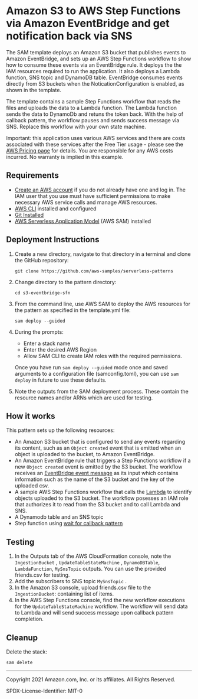 # Amazon S3 to AWS Step Functions via Amazon EventBridge and get notification back via SNS

The SAM template deploys an Amazon S3 bucket that publishes events to Amazon EventBridge, and sets up an AWS Step Functions workflow to show how to consume these events via an EventBridge rule. It deploys the the IAM resources required to run the application. It also deploys a Lambda function, SNS topic and DynamoDB table. EventBridge consumes events directly from S3 buckets when the NoticationConfiguration is enabled, as shown in the template. 

The template contains a sample Step Functions workflow that reads the files and uploads the data to a Lambda function. The Lambda function sends the data to DynamoDb and retuns the token back. With the help of callback pattern, the workflow pauses and sends success message via SNS. Replace this workflow with your own state machine.



Important: this application uses various AWS services and there are costs associated with these services after the Free Tier usage - please see the [AWS Pricing page](https://aws.amazon.com/pricing/) for details. You are responsible for any AWS costs incurred. No warranty is implied in this example.

## Requirements

- [Create an AWS account](https://portal.aws.amazon.com/gp/aws/developer/registration/index.html) if you do not already have one and log in. The IAM user that you use must have sufficient permissions to make necessary AWS service calls and manage AWS resources.
- [AWS CLI](https://docs.aws.amazon.com/cli/latest/userguide/install-cliv2.html) installed and configured
- [Git Installed](https://git-scm.com/book/en/v2/Getting-Started-Installing-Git)
- [AWS Serverless Application Model](https://docs.aws.amazon.com/serverless-application-model/latest/developerguide/serverless-sam-cli-install.html) (AWS SAM) installed

## Deployment Instructions

1. Create a new directory, navigate to that directory in a terminal and clone the GitHub repository:
   ```
   git clone https://github.com/aws-samples/serverless-patterns
   ```
1. Change directory to the pattern directory:
   ```
   cd s3-eventbridge-sfn
   ```
1. From the command line, use AWS SAM to deploy the AWS resources for the pattern as specified in the template.yml file:
   ```
   sam deploy --guided
   ```
1. During the prompts:

   - Enter a stack name
   - Enter the desired AWS Region
   - Allow SAM CLI to create IAM roles with the required permissions.

   Once you have run `sam deploy --guided` mode once and saved arguments to a configuration file (samconfig.toml), you can use `sam deploy` in future to use these defaults.

1. Note the outputs from the SAM deployment process. These contain the resource names and/or ARNs which are used for testing.

## How it works

This pattern sets up the following resources:

- An Amazon S3 bucket that is configured to send any events regarding its content, such as an `Object created` event that is emitted when an object is uploaded to the bucket, to Amazon EventBridge.
- An Amazon EventBridge rule that triggers a Step Functions workflow if a new `Object created` event is emitted by the S3 bucket. The workflow receives an [EventBridge event message](https://docs.aws.amazon.com/AmazonS3/latest/userguide/ev-events.html) as its input which contains information such as the name of the S3 bucket and the key of the uploaded csv.
- A sample AWS Step Functions workflow that calls the [Lambda](https://docs.aws.amazon.com/lambda/latest/dg/welcome.html) to identify objects uploaded to the S3 bucket. The workflow posesses an IAM role that authorizes it to read from the S3 bucket and to call Lambda and SNS.
- A Dynamodb table and an SNS topic
- Step function using [wait for callback pattern](https://docs.aws.amazon.com/step-functions/latest/dg/connect-to-resource.html#connect-wait-token)

## Testing

1. In the Outputs tab of the AWS CloudFormation console, note the `IngestionBucket` , `UpdateTableStateMachine` , `DynamoDBTable`, `LambdaFunction`, `MySnsTopic` outputs. You can use the provided friends.csv for testing.
2. Add the subscribers to SNS topic `MySnsTopic` .
3. In the Amazon S3 console, upload friends.csv file to the `IngestionBucket`: containing list of items.
4. In the AWS Step Functions console, find the new workflow executions for the `UpdateTableStateMachine` workflow. The workflow will send data to Lambda and will send success message upon callback pattern completion.


## Cleanup

Delete the stack:

```bash
sam delete
```

---

Copyright 2021 Amazon.com, Inc. or its affiliates. All Rights Reserved.

SPDX-License-Identifier: MIT-0
